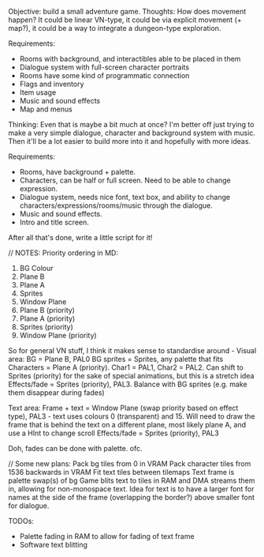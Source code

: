Objective: build a small adventure game.
Thoughts:
How does movement happen? It could be linear VN-type, it could be via explicit movement (+ map?), it could be a way to integrate a dungeon-type exploration. 

Requirements:
- Rooms with background, and interactibles able to be placed in them
- Dialogue system with full-screen character portraits
- Rooms have some kind of programmatic connection
- Flags and inventory
- Item usage
- Music and sound effects
- Map and menus

Thinking: Even that is maybe a bit much at once? I'm better off just trying to make a very simple dialogue, character and background system with music. Then it'll be a lot easier to build more into it and hopefully with more ideas.

Requirements:
- Rooms, have background + palette.
- Characters, can be half or full screen. Need to be able to change expression.
- Dialogue system, needs nice font, text box, and ability to change characters/expressions/rooms/music through the dialogue.
- Music and sound effects.
- Intro and title screen.

After all that's done, write a little script for it!

// NOTES:
Priority ordering in MD:
1. BG Colour
2. Plane B
3. Plane A
4. Sprites
5. Window Plane
6. Plane B (priority)
7. Plane A (priority)
8. Sprites (priority)
9. Window Plane (priority)

So for general VN stuff, I think it makes sense to standardise around -
Visual area:
BG = Plane B, PAL0
BG sprites = Sprites, any palette that fits
Characters = Plane A (priority). Char1 = PAL1, Char2 = PAL2. Can shift to Sprites (priority) for the sake of special animations, but this is a stretch idea
Effects/fade = Sprites (priority), PAL3. Balance with BG sprites (e.g. make them disappear during fades)

Text area:
Frame + text = Window Plane (swap priority based on effect type), PAL3 - text uses colours 0 (transparent) and 15. Will need to draw the frame that is behind the text on a different plane, most likely plane A, and use a HInt to change scroll
Effects/fade = Sprites (priority), PAL3

Doh, fades can be done with palette. ofc.




// Some new plans:
Pack bg tiles from 0 in VRAM
Pack character tiles from 1536 backwards in VRAM
Fit text tiles between tilemaps
Text frame is palette swap(s) of bg
Game blits text to tiles in RAM and DMA streams them in, allowing for non-monospace text. Idea for text is to have a larger font for names at the side of the frame (overlapping the border?) above smaller font for dialogue.

TODOs:
- Palette fading in RAM to allow for fading of text frame
- Software text blitting